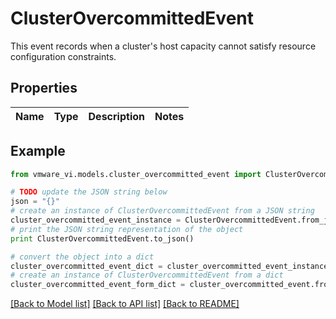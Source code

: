# ClusterOvercommittedEvent

This event records when a cluster's host capacity cannot satisfy resource configuration constraints. 

## Properties
Name | Type | Description | Notes
------------ | ------------- | ------------- | -------------

## Example

```python
from vmware_vi.models.cluster_overcommitted_event import ClusterOvercommittedEvent

# TODO update the JSON string below
json = "{}"
# create an instance of ClusterOvercommittedEvent from a JSON string
cluster_overcommitted_event_instance = ClusterOvercommittedEvent.from_json(json)
# print the JSON string representation of the object
print ClusterOvercommittedEvent.to_json()

# convert the object into a dict
cluster_overcommitted_event_dict = cluster_overcommitted_event_instance.to_dict()
# create an instance of ClusterOvercommittedEvent from a dict
cluster_overcommitted_event_form_dict = cluster_overcommitted_event.from_dict(cluster_overcommitted_event_dict)
```
[[Back to Model list]](../README.md#documentation-for-models) [[Back to API list]](../README.md#documentation-for-api-endpoints) [[Back to README]](../README.md)


